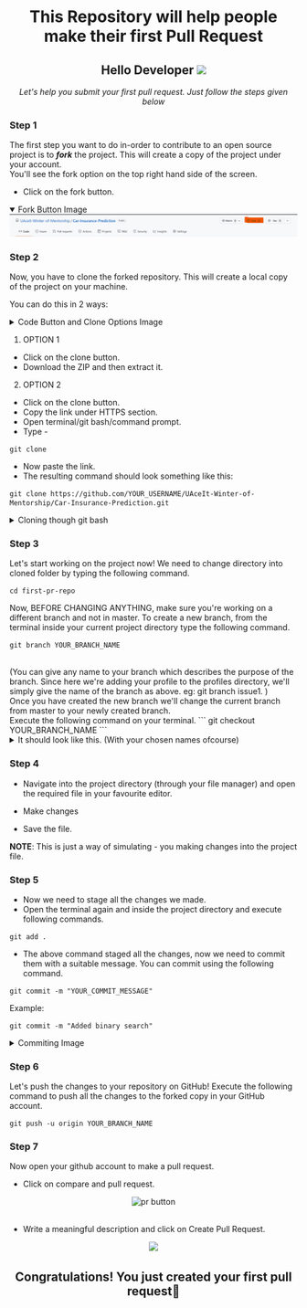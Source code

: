 <h1 align="center">This Repository will help people make their first Pull Request</h1>

<div align="center">
<h2> Hello Developer  <img src="https://media.giphy.com/media/hvRJCLFzcasrR4ia7z/giphy.gif" width="25px"></h2>
  <i>Let's help you submit your first pull request. Just follow the steps given below</i>
</div>

### Step 1
The first step you want to do in-order to contribute to an open source project is to **_fork_** the project. This will create a copy of the project under your account.<br>
You'll see the fork option on the top right hand side of the screen.
- Click on the fork button.
<details open>
  <summary>Fork Button Image</summary>
  <img src="https://github.com/UAceIt-Winter-of-Mentorship/Car-Insurance-Prediction/blob/main/formk_img.jpg" alt="fork button Image">
</details>

### Step 2
Now, you have to clone the forked repository. This will create a local copy of the project on your machine.

You can do this in 2 ways:

<details>
  <summary>Code Button and Clone Options Image</summary>
  <img src="https://github.com/TechnoLiterati/Hacktoberfest2020/blob/master/images/clone.PNG" alt="Code Button Image">
</details>

1. OPTION 1
  - Click on the clone button.
  - Download the ZIP and then extract it.
2. OPTION 2
  - Click on the clone button.
  - Copy the link under HTTPS section.
  - Open terminal/git bash/command prompt.
  - Type -
  ```
  git clone
  ```
  - Now paste the link.
  - The resulting command should look something like this:
  ```
  git clone https://github.com/YOUR_USERNAME/UAceIt-Winter-of-Mentorship/Car-Insurance-Prediction.git
  ```
<details>
  <summary>Cloning though git bash</summary>
  <img src="https://github.com/TechnoLiterati/Hacktoberfest2020/blob/master/images/cli%20clone.PNG" alt="fork button link">
</details>
  
### Step 3
Let's start working on the project now! 
We need to change directory into cloned folder by typing the following command.
```
cd first-pr-repo
```
Now, BEFORE CHANGING ANYTHING, make sure you're working on a different branch and not in master. 
To create a new branch, from the terminal inside your current project directory type the following command.
```
git branch YOUR_BRANCH_NAME
```
<br>
(You can give any name to your branch which describes the purpose of the branch. Since here we're adding your profile to the profiles directory, we'll simply give the name of the branch as above.
eg: git branch issue1. )<br>
Once you have created the new branch we'll change the current branch from master to your newly created branch.<br>
Execute the following command on your terminal.
```
git checkout YOUR_BRANCH_NAME
```
<details>
  <summary>It should look like this. (With your chosen names ofcourse)</summary>
  <img src="https://github.com/TechnoLiterati/Hacktoberfest2020/blob/master/images/branching.PNG" alt="Branching procedure">
</details>
  

### Step 4
- Navigate into the project directory (through your file manager) and open the required file in your favourite editor.

- Make changes

- Save the file.<br>

**NOTE**: This is just a way of simulating - you making changes into the project file. 

### Step 5
- Now we need to stage all the changes we made. 
- Open the terminal again and inside the project directory and execute following commands.
```
git add .
```
- The above command staged all the changes, now we need to commit them with a suitable message. You can commit using the following command.
```
git commit -m "YOUR_COMMIT_MESSAGE"
```
Example:
```
git commit -m "Added binary search"
```
<details>
  <summary>Commiting Image</summary>
  <img src="https://github.com/TechnoLiterati/Hacktoberfest2020/blob/master/images/commit.PNG" alt="Commiting Image">
</details>


### Step 6
Let's push the changes to your repository on GitHub! 
Execute the following command to push all the changes to the forked copy in your GitHub account.
```
git push -u origin YOUR_BRANCH_NAME
```
### Step 7
Now open your github account to make a pull request.
- Click on compare and pull request.

<div align="center">
  <img src="https://github.com/TechnoLiterati/Hacktoberfest2020/blob/master/images/pull%20request.PNG" alt="pr button">
</div>
<br>

- Write a meaningful description and click on Create Pull Request.

<div align="center">
  <img src="https://github.com/TechnoLiterati/Hacktoberfest2020/blob/master/images/finalimage.PNG">
</div>

<h2 align="center">Congratulations! You just created your first pull request🥳</h2>
  
